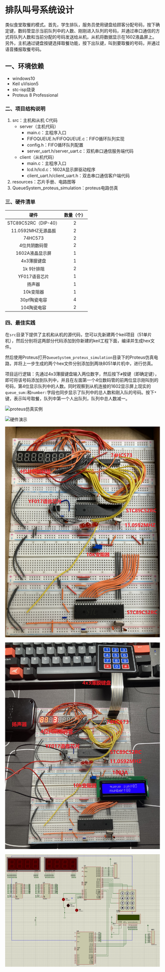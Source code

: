 # 排队叫号系统设计

类似食堂取餐的模式。首先，学生排队，服务员使用键盘给顾客分配号码，按下确定键，数码管显示当前队列中的人数、刚刚进入队列的号码，并通过串口通信的方式将队列人数和当前分配的号码发送给从机，从机将数据显示在1602液晶屏上。另外，主机通过键盘按键选择取餐功能，按下出队键，叫到要取餐的号码，并通过语音播报取餐号码。

## 一、环境依赖

- windows10
- Keil uVision5
- stc-isp烧录
- Proteus 8 Professional

### 二、项目结构说明

1. src：主机和从机 C代码
   - server（主机代码）
     - main.c：主程序入口
     - FIFOQUEUE.h/FIFOQUEUE.c：FIFO循环队列实现
     - config.h：FIFO循环队列配置
     - server_uart.h/server_uart.c：双机串口通信服务端代码
   - client（从机代码）
     - main.c：主程序入口
     - lcd.h/lcd.c：1602A显示屏驱动程序
     - client_uart.h/client_uart.h：双击串口通信客户端代码
2. resources：芯片手册、电路图等
3. QueueSystem_proteus_simulation：proteus电路仿真

### 三、硬件清单

|         硬件         | 数量（个） |
| :------------------: | :--------: |
| STC89C52RC（DIP-40） |     2      |
|  11.0592MHZ无源晶振  |     2      |
|       74HC573        |     2      |
|    4位共阴数码管     |     2      |
|   1602A液晶显示屏    |     1      |
|     4x3薄膜键盘      |     1      |
|      1k 9针排阻      |     2      |
|    YF017语音芯片     |     1      |
|        扬声器        |     1      |
|      10k变阻器       |     1      |
|     30pf陶瓷电容     |     4      |
|     104陶瓷电容      |     2      |

### 四、最佳实践

在`src`目录下提供了主机和从机的源代码，您可以先新建两个keil项目（51单片机），然后分别将这两部分代码添加到你新建的keil工程下面，编译并生成hex文件。

然后使用Proteus打开`QueueSystem_proteus_simulation`目录下的Proteus仿真电路，并将上一步生成的两个hex文件分别添加到两块8051单片机中，进行仿真。

项目运行逻辑：先通过4x3薄膜键盘输入两位数字，然后按下`#`按键（即确定键），即可将该号码添加到队列中，并且在左面第一个4位数码管的前两位显示刚叫到的号码，第4位显示队列中的人数。同时观察到从机连接的1602显示屏上现实的`queue_sum:`和`number:`字段也同步显示了队列中的总人数和刚入队的号码。按下`*`键，表示叫号取餐，队列中第一个人出队列，队列中总人数减一。

![proteus仿真实例](./resources/proteus仿真演示.gif)

![硬件演示](../resources/硬件演示.gif)

![排队叫号系统面包板连接图_1](./resources/排队叫号系统面包板连接图_1.png) 

![效果图](./resources/排队叫号系统面包板连接图_2.png)

![proteus仿真电路](./resources/proteus仿真.png)